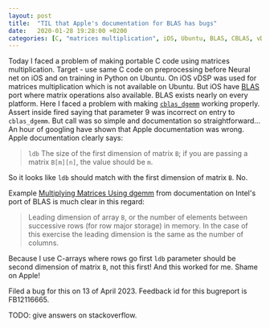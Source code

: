 ```yaml
---
layout: post
title:  "TIL that Apple's documentation for BLAS has bugs"
date:   2020-01-28 19:28:00 +0200
categories: [C, "matrices multiplication", iOS, Ubuntu, BLAS, CBLAS, vDSP, bug]
---
```

Today I faced a problem of making portable C code using matrices multiplication. Target - use same C code on preprocessing before Neural net on iOS and on training in Python on Ubuntu. On iOS vDSP was used for matrices multiplication which is not available on Ubuntu. But iOS have [BLAS](https://en.wikipedia.org/wiki/Basic_Linear_Algebra_Subprograms) port where matrix operations also available. BLAS exists nearly on every platform. Here I faced a problem with making [`cblas_dgemm`](https://developer.apple.com/documentation/accelerate/1513282-cblas_dgemm?language=objc) working properly. Assert inside fired saying that parameter 9 was incorrect on entry to `cblas_dgemm`. But call was so simple and documentation so straightforward... An hour of googling have shown that Apple documentation was wrong. Apple documentation clearly says:

> `ldb` The size of the first dimension of matrix `B`; if you are passing a matrix `B[m][n]`, the value should be `m`.

So it looks like `ldb` should match with the first dimension of matrix `B`. No.

Example [Multiplying Matrices Using dgemm](https://software.intel.com/en-us/mkl-tutorial-c-multiplying-matrices-using-dgemm) from documentation on Intel's port of BLAS is much clear in this regard:

> Leading dimension of array `B`, or the number of elements between successive rows (for row major storage) in memory. In the case of this exercise the leading dimension is the same as the number of columns.

Because I use C-arrays where rows go first `ldb` parameter should be second dimension of matrix `B`, not this first! And this worked for me. Shame on Apple!

Filed a bug for this on 13 of April 2023. Feedback id for this bugreport is FB12116665. 

TODO: give answers on stackoverflow.
